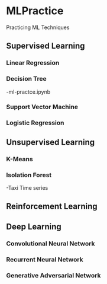 # MLPractice
Practicing ML Techniques
## Supervised Learning

### Linear Regression

### Decision Tree

-ml-practce.ipynb

### Support Vector Machine

### Logistic Regression

## Unsupervised Learning

### K-Means

### Isolation Forest

-Taxi Time series

## Reinforcement Learning

## Deep Learning

### Convolutional Neural Network

### Recurrent Neural Network

### Generative Adversarial Network